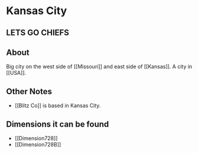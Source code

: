 # Kansas City
## LETS GO CHIEFS

## About
Big city on the west side of [[Missouri]] and east side of [[Kansas]]. A city in [[USA]].

## Other Notes
- [[Blitz Co]] is based in Kansas City.

## Dimensions it can be found
- [[Dimension728]]
-  [[Dimension728B]]

